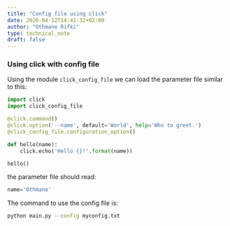 ```yaml
---
title: "Config file using click"
date: 2020-04-12T14:41:32+02:00
author: "Othmane Rifki"
type: technical_note
draft: false
---
```

### Using click with config file

Using the module `click_config_file` we can load the parameter file similar to this:

``` python 
import click
import click_config_file

@click.command()
@click.option('--name', default='World', help='Who to greet.')
@click_config_file.configuration_option()

def hello(name):
    click.echo('Hello {}!'.format(name))

hello()
```

the parameter file should read:
``` python
name='Othmane'
```

The command to use the config file is:
``` bash 
python main.py --config myconfig.txt 
```

